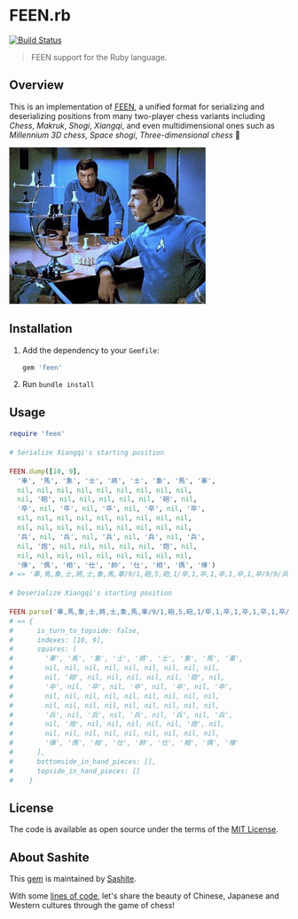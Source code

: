 # FEEN.rb

[![Build Status](https://travis-ci.org/sashite/feen.rb.svg?branch=master)](https://travis-ci.org/sashite/feen.rb)

> FEEN support for the Ruby language.

## Overview

This is an implementation of [FEEN](https://developer.sashite.com/specs/forsyth-edwards-expanded-notation), a unified format for serializing and deserializing positions from many two-player chess variants including _Chess_, _Makruk_, _Shogi_, _Xiangqi_, and even multidimensional ones such as _Millennium 3D chess_, _Space shogi_, _Three-dimensional chess_ 🖖

![3D chess on Star Trek (from the episode "Court Martial")](https://github.com/sashite/feen.rb/raw/master/star-trek-chess.jpg)

## Installation

1. Add the dependency to your `Gemfile`:

   ```ruby
   gem 'feen'
   ```

2. Run `bundle install`

## Usage

```ruby
require 'feen'

# Serialize Xiangqi's starting position

FEEN.dump([10, 9],
  '車', '馬', '象', '士', '將', '士', '象', '馬', '車',
  nil, nil, nil, nil, nil, nil, nil, nil, nil,
  nil, '砲', nil, nil, nil, nil, nil, '砲', nil,
  '卒', nil, '卒', nil, '卒', nil, '卒', nil, '卒',
  nil, nil, nil, nil, nil, nil, nil, nil, nil,
  nil, nil, nil, nil, nil, nil, nil, nil, nil,
  '兵', nil, '兵', nil, '兵', nil, '兵', nil, '兵',
  nil, '炮', nil, nil, nil, nil, nil, '炮', nil,
  nil, nil, nil, nil, nil, nil, nil, nil, nil,
  '俥', '傌', '相', '仕', '帥', '仕', '相', '傌', '俥')
# => '車,馬,象,士,將,士,象,馬,車/9/1,砲,5,砲,1/卒,1,卒,1,卒,1,卒,1,卒/9/9/兵,1,兵,1,兵,1,兵,1,兵/1,炮,5,炮,1/9/俥,傌,相,仕,帥,仕,相,傌,俥 B /'

# Deserialize Xiangqi's starting position

FEEN.parse('車,馬,象,士,將,士,象,馬,車/9/1,砲,5,砲,1/卒,1,卒,1,卒,1,卒,1,卒/9/9/兵,1,兵,1,兵,1,兵,1,兵/1,炮,5,炮,1/9/俥,傌,相,仕,帥,仕,相,傌,俥 B /')
# => {
#      is_turn_to_topside: false,
#      indexes: [10, 9],
#      squares: [
#        '車', '馬', '象', '士', '將', '士', '象', '馬', '車',
#        nil, nil, nil, nil, nil, nil, nil, nil, nil,
#        nil, '砲', nil, nil, nil, nil, nil, '砲', nil,
#        '卒', nil, '卒', nil, '卒', nil, '卒', nil, '卒',
#        nil, nil, nil, nil, nil, nil, nil, nil, nil,
#        nil, nil, nil, nil, nil, nil, nil, nil, nil,
#        '兵', nil, '兵', nil, '兵', nil, '兵', nil, '兵',
#        nil, '炮', nil, nil, nil, nil, nil, '炮', nil,
#        nil, nil, nil, nil, nil, nil, nil, nil, nil,
#        '俥', '傌', '相', '仕', '帥', '仕', '相', '傌', '俥'
#      ],
#      bottomside_in_hand_pieces: [],
#      topside_in_hand_pieces: []
#    }
```

## License

The code is available as open source under the terms of the [MIT License](https://opensource.org/licenses/MIT).

## About Sashite

This [gem](https://rubygems.org/gems/feen) is maintained by [Sashite](https://sashite.com/).

With some [lines of code](https://github.com/sashite/), let's share the beauty of Chinese, Japanese and Western cultures through the game of chess!
